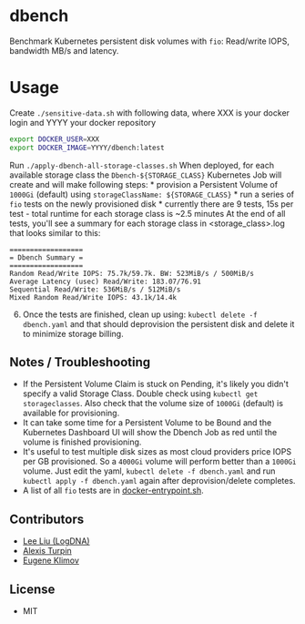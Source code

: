 # dbench
Benchmark Kubernetes persistent disk volumes with `fio`: Read/write IOPS, bandwidth MB/s and latency.

# Usage
Create `./sensitive-data.sh` with following data, where XXX is your docker login and YYYY your docker repository

```bash
export DOCKER_USER=XXX
export DOCKER_IMAGE=YYYY/dbench:latest

```

Run `./apply-dbench-all-storage-classes.sh`
When deployed, for each available storage class the `Dbench-${STORAGE_CLASS}` Kubernetes Job will create and will make following steps:
    * provision a Persistent Volume of `1000Gi` (default) using `storageClassName: ${STORAGE_CLASS}`
    * run a series of `fio` tests on the newly provisioned disk
    * currently there are 9 tests, 15s per test - total runtime for each storage class is ~2.5 minutes
At the end of all tests, you'll see a summary for each storage class in <storage_class>.log that looks similar to this:

```
==================
= Dbench Summary =
==================
Random Read/Write IOPS: 75.7k/59.7k. BW: 523MiB/s / 500MiB/s
Average Latency (usec) Read/Write: 183.07/76.91
Sequential Read/Write: 536MiB/s / 512MiB/s
Mixed Random Read/Write IOPS: 43.1k/14.4k
```
6. Once the tests are finished, clean up using: `kubectl delete -f dbench.yaml` and that should deprovision the persistent disk and delete it to minimize storage billing.

## Notes / Troubleshooting

* If the Persistent Volume Claim is stuck on Pending, it's likely you didn't specify a valid Storage Class. Double check using `kubectl get storageclasses`. Also check that the volume size of `1000Gi` (default) is available for provisioning.
* It can take some time for a Persistent Volume to be Bound and the Kubernetes Dashboard UI will show the Dbench Job as red until the volume is finished provisioning.
* It's useful to test multiple disk sizes as most cloud providers price IOPS per GB provisioned. So a `4000Gi` volume will perform better than a `1000Gi` volume. Just edit the yaml, `kubectl delete -f dbench.yaml` and run `kubectl apply -f dbench.yaml` again after deprovision/delete completes.
* A list of all `fio` tests are in [docker-entrypoint.sh](https://github.com/altinity/dbench/blob/master/docker-entrypoint.sh).

## Contributors

* [Lee Liu (LogDNA)](https://github.com/leeliu)
* [Alexis Turpin](https://github.com/alexis-turpin)
* [Eugene Klimov](https://github.com/Slach)

## License

* MIT
